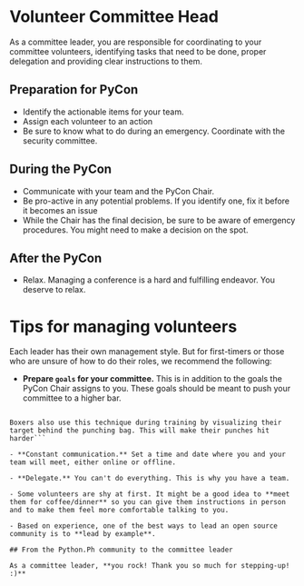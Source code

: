 # Volunteer Committee Head

As a committee leader, you are responsible for coordinating to your committee volunteers, identifying tasks that need to be done, proper delegation and providing clear instructions to them.

## Preparation for PyCon
- Identify the actionable items for your team.
- Assign each volunteer to an action
- Be sure to know what to do during an emergency. Coordinate with the security committee.

## During the PyCon
- Communicate with your team and the PyCon Chair.
- Be pro-active in any potential problems. If you identify one, fix it before it becomes an issue
- While the Chair has the final decision, be sure to be aware of emergency procedures. You might need to make a decision on the spot.

## After the PyCon
- Relax. Managing a conference is a hard and fulfilling endeavor. You deserve to relax.


# Tips for managing volunteers

Each leader has their own management style. But for first-timers or those who are unsure of how to do their roles, we recommend the following:

- **Prepare `goals` for your committee.** This is in addition to the goals the PyCon Chair assigns to you. These goals should be meant to push your committee to a higher bar.

```This is a psychological trick where you set a target that is beyond the minimum. This will give you greater focus without compromising the minimum requirement.

Boxers also use this technique during training by visualizing their target behind the punching bag. This will make their punches hit harder```

- **Constant communication.** Set a time and date where you and your team will meet, either online or offline.

- **Delegate.** You can't do everything. This is why you have a team.

- Some volunteers are shy at first. It might be a good idea to **meet them for coffee/dinner** so you can give them instructions in person and to make them feel more comfortable talking to you.

- Based on experience, one of the best ways to lead an open source community is to **lead by example**.

## From the Python.Ph community to the committee leader

As a committee leader, **you rock! Thank you so much for stepping-up! :)**
